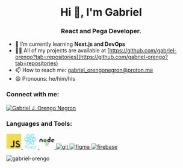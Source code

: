 <!--
**gabriel-orengo/gabriel-orengo** is a ✨ _special_ ✨ repository because its `README.md` (this file) appears on your GitHub profile.

Here are some ideas to get you started:

- 🔭 I’m currently working on [Secret Santa](https://github.com/gabriel-orengo/secret-santa)
- 👯 I’m looking to collaborate on ...
- 🤔 I’m looking for help with ...
- 💬 Ask me about ...
- ⚡ Fun fact: ...

# Future Addons:
## JestJS
<a href="https://jestjs.io" target="_blank" rel="noreferrer"> <img src="https://www.vectorlogo.zone/logos/jestjsio/jestjsio-icon.svg" alt="jest" width="40" height="40"/> </a>

## Trophies 
<p align="left"> <a href="https://github.com/ryo-ma/github-profile-trophy"><img src="https://github-profile-trophy.vercel.app/?username=gabriel-orengo" alt="gabriel-orengo" /></a> </p>

## GitHub Stats
<p>&nbsp;<img align="center" src="https://github-readme-stats.vercel.app/api?username=gabriel-orengo&show_icons=true&locale=en" alt="gabriel-orengo" /></p>
-->
<h1 align="center">Hi 👋, I'm Gabriel</h1>
<h3 align="center">React and Pega Developer.</h3>

- 🌱 I’m currently learning **Next.js and DevOps**
- 👨‍💻 All of my projects are available at [https://github.com/gabriel-orengo?tab=repositories](https://github.com/gabriel-orengo?tab=repositories)
- 📫 How to reach me: gabriel_orengonegron@proton.me
- 😄 Pronouns: he/him/his

<h3 align="left">Connect with me:</h3>
<p align="left">
  <a href="https://linkedin.com/in/gabriel-orengo-negron" target="blank"><img align="center" src="https://raw.githubusercontent.com/rahuldkjain/github-profile-readme-generator/master/src/images/icons/Social/linked-in-alt.svg" alt="Gabriel J. Orengo Negron" height="30" width="40" /></a>
</p>

<h3 align="left">Languages and Tools:</h3>
<p align="left"> 
  <a href="https://developer.mozilla.org/en-US/docs/Web/JavaScript" target="_blank" rel="noreferrer"> <img src="https://raw.githubusercontent.com/devicons/devicon/master/icons/javascript/javascript-original.svg" alt="javascript" width="40" height="40"/> </a>
  <a href="https://reactjs.org/" target="_blank" rel="noreferrer"> <img src="https://raw.githubusercontent.com/devicons/devicon/master/icons/react/react-original-wordmark.svg" alt="react" width="40" height="40"/> </a> 
  <a href="https://nodejs.org" target="_blank" rel="noreferrer"> <img src="https://raw.githubusercontent.com/devicons/devicon/master/icons/nodejs/nodejs-original-wordmark.svg" alt="nodejs" width="40" height="40"/> </a>
  <a href="https://git-scm.com/" target="_blank" rel="noreferrer"> <img src="https://www.vectorlogo.zone/logos/git-scm/git-scm-icon.svg" alt="git" width="40" height="40"/> </a>
  <a href="https://www.figma.com/" target="_blank" rel="noreferrer"> <img src="https://www.vectorlogo.zone/logos/figma/figma-icon.svg" alt="figma" width="40" height="40"/> </a> 
  <a href="https://firebase.google.com/" target="_blank" rel="noreferrer"> <img src="https://www.vectorlogo.zone/logos/firebase/firebase-icon.svg" alt="firebase" width="40" height="40"/> </a>
</p>

<p><img src="https://github-readme-stats.vercel.app/api/top-langs?username=gabriel-orengo&show_icons=true&locale=en&layout=compact" alt="gabriel-orengo" /></p>


